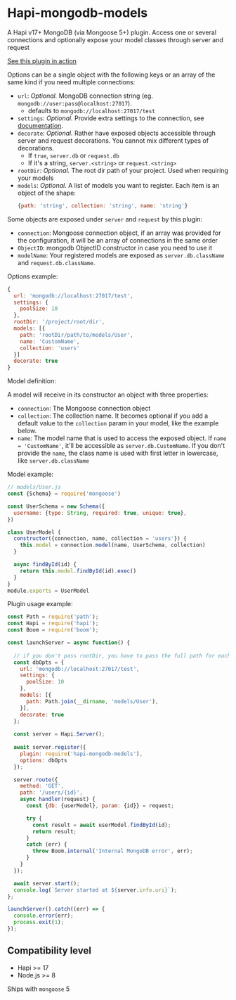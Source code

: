 # Hapi-mongodb-models

A Hapi v17+ MongoDB (via Mongoose 5+) plugin. Access one or several connections and optionally expose your model classes through server and request

[See this plugin in action](https://github.com/oPauloChaves/zssn-hapi-api)

Options can be a single object with the following keys or an array of the same kind if you need multiple connections:

- `url`: *Optional.* MongoDB connection string (eg. `mongodb://user:pass@localhost:27017`).
    - defaults to `mongodb://localhost:27017/test`
- `settings`: *Optional.* Provide extra settings to the connection, see [documentation](http://mongodb.github.io/node-mongodb-native/driver-articles/mongoclient.html#mongoclient-connect-options).
- `decorate`: *Optional.* Rather have exposed objects accessible through server and request decorations. You cannot mix different types of decorations.
    - If `true`, `server.db` or `request.db`
    - If it's a string, `server.<string>` or `request.<string>`
- `rootDir`: *Optional.* The root dir path of your project. Used when requiring your models
- `models`: *Optional.* A list of models you want to register. Each item is an object of the shape: 
  ```js
  {path: 'string', collection: 'string', name: 'string'}
  ```

Some objects are exposed under `server` and `request` by this plugin:

- `connection`: Mongoose connection object, if an array was provided for the configuration, it will be an array of connections in the same order
- `ObjectID`: mongodb ObjectID constructor in case you need to use it
- `modelName`: Your registered models are exposed as `server.db.className` and `request.db.className`.

Options example:
```js
{
  url: 'mongodb://localhost:27017/test',
  settings: {
    poolSize: 10
  },
  rootDir: '/project/root/dir',
  models: [{
    path: 'rootDir/path/to/models/User',
    name: 'CustomName',
    collection: 'users'
  }]
  decorate: true
}
```

Model definition:

A model will receive in its constructor an object with three properties:

* `connection`: The Mongoose connection object
* `collection`: The collection name. It becomes optional if you add a default value to the `collection` param in your model, like the example below.
* `name`: The model name that is used to access the exposed object. If `name = 'CustomName'`, it'll be accessible as `server.db.CustomName`. If you don't provide the `name`, the class name is used with first letter in lowercase, like `server.db.className`

Model example:
```js
// models/User.js
const {Schema} = require('mongoose')

const UserSchema = new Schema({
  username: {type: String, required: true, unique: true},
})

class UserModel {
  constructor({connection, name, collection = 'users'}) {
    this.model = connection.model(name, UserSchema, collection)
  }

  async findById(id) {
    return this.model.findById(id).exec()
  }
}
module.exports = UserModel
```

Plugin usage example:
```js
const Path = require('path');
const Hapi = require('hapi');
const Boom = require('boom');

const launchServer = async function() {
    
  // if you don't pass rootDir, you have to pass the full path for each model
  const dbOpts = {
    url: 'mongodb://localhost:27017/test',
    settings: {
      poolSize: 10
    },
    models: [{
      path: Path.join(__dirname, 'models/User'),
    }],
    decorate: true
  };
  
  const server = Hapi.Server();
  
  await server.register({
    plugin: require('hapi-mongodb-models'),
    options: dbOpts
  });

  server.route({
    method: 'GET',
    path: '/users/{id}',
    async handler(request) {
      const {db: {userModel}, param: {id}} = request;

      try {
        const result = await userModel.findById(id);
        return result;
      }
      catch (err) {
        throw Boom.internal('Internal MongoDB error', err);
      }
    }
  });

  await server.start();
  console.log(`Server started at ${server.info.uri}`);
};

launchServer().catch((err) => {
  console.error(err);
  process.exit(1);
});
```

## Compatibility level

* Hapi >= 17
* Node.js >= 8

Ships with `mongoose` 5
